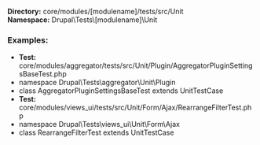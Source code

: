 **Directory:** core/modules/\[modulename\]/tests/src/Unit  
**Namespace:** Drupal\\Tests\\\[modulename\]\\Unit

### Examples:

* **Test:** core/modules/aggregator/tests/src/Unit/Plugin/AggregatorPluginSettingsBaseTest.php
* namespace Drupal\\Tests\\aggregator\\Unit\\Plugin
* class AggregatorPluginSettingsBaseTest extends UnitTestCase
* **Test:** core/modules/views\_ui/tests/src/Unit/Form/Ajax/RearrangeFilterTest.php
* namespace Drupal\\Tests\\views\_ui\\Unit\\Form\\Ajax
* class RearrangeFilterTest extends UnitTestCase
